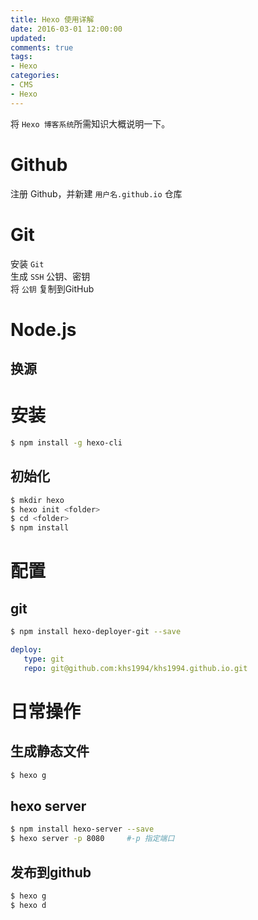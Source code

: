 ```yaml
---
title: Hexo 使用详解
date: 2016-03-01 12:00:00
updated:
comments: true
tags:
- Hexo
categories:
- CMS
- Hexo
---
```


将 `Hexo 博客系统`所需知识大概说明一下。

<!--more-->

# Github

注册 Github，并新建 `用户名.github.io` 仓库

# Git

安装 `Git`  
生成 `SSH` 公钥、密钥  
将 `公钥` 复制到GitHub  

# Node.js

## 换源

# 安装

```bash
$ npm install -g hexo-cli
```

## 初始化

```bash
$ mkdir hexo
$ hexo init <folder>
$ cd <folder>
$ npm install
```

# 配置

## git

```bash
$ npm install hexo-deployer-git --save
```

```yaml
deploy:
   type: git
   repo: git@github.com:khs1994/khs1994.github.io.git
```

# 日常操作

## 生成静态文件

```bash
$ hexo g
```

## hexo server

```bash
$ npm install hexo-server --save
$ hexo server -p 8080     #-p 指定端口
```

## 发布到github

```bash
$ hexo g
$ hexo d
```
